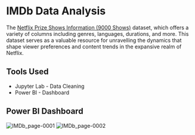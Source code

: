 # IMDb Data Analysis
The [Netflix Prize Shows Information (9000 Shows)](https://www.kaggle.com/datasets/akashguna/netflix-prize-shows-information) dataset, which offers a variety of columns including genres, languages, durations, and more. This dataset serves as a valuable resource for unravelling the dynamics that shape viewer preferences and content trends in the expansive realm of Netflix.

## Tools Used
* Jupyter Lab - Data Cleaning
* Power BI - Dashboard

## Power BI Dashboard
![IMDb_page-0001]()
![IMDb_page-0002]()
